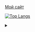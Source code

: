 [Мой сайт](https://eline-music.ru)

[![Top Langs](https://github-readme-stats.vercel.app/api/top-langs/?username=ekziman)](https://github.com/ekziman)


<details>
  <summary> </summary>
  «Да пошло оно всё нах#й!»
  
  #### Конфуций
  ---
  
  «Выбор языка программирования играет важную роль.                                                                                        
  Он влияет на надежность, безопасность и эффективность программ,                                                                                         
  а также простоту чтения кода, его рефакторинга и расширения.                                                                                         
  Языки способны также влиять на образ мышления программиста                                                                                         
  и приемы проектирования программ,                                                                                         
  даже когда они не используются.»
  
  
  #### Конфуций-2
</details>  
